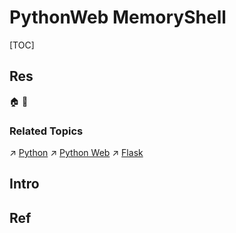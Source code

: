 # PythonWeb MemoryShell

[TOC]



## Res
🏠 
🚧 


### Related Topics
↗ [Python](../../../../../../../🔑%20CS%20Core/👩‍💻%20Programming%20Methodology%20and%20Languages/Interpreted%20Languages/Python/Python.md)
↗ [Python Web](../../../../../../../Software%20Engineering/Web%20Development/🗄️%20Web%20BackEnd%20Dev/Python%20Web/Python%20Web.md)
↗ [Flask](../../../../../../../Software%20Engineering/Web%20Development/🗄️%20Web%20BackEnd%20Dev/Python%20Web/📌%20Python%20Web%20Backend%20Dev%20Framework/Flask/Flask.md)



## Intro



## Ref
[浅析Python-Flask内存马]: http://www.mi1k7ea.com/2021/04/07/浅析Python-Flask内存马/#0x00-前言
